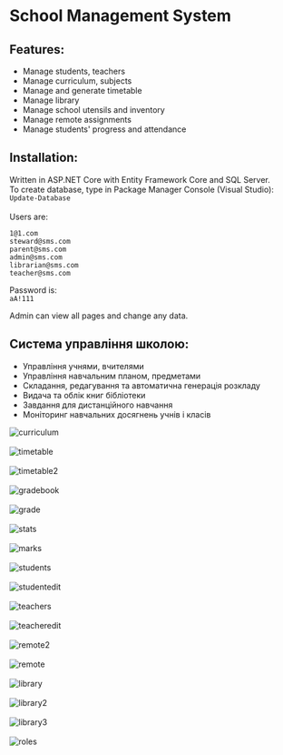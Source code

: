 ﻿School Management System<br />
==============================
Features:<br />
---------------
- Manage students, teachers
- Manage curriculum, subjects
- Manage and generate timetable
- Manage library
- Manage school utensils and inventory
- Manage remote assignments
- Manage students' progress and attendance

Installation:<br />
---------------
Written in ASP.NET Core with Entity Framework Core and SQL Server.<br />
To create database, type in Package Manager Console (Visual Studio):<br />
`Update-Database`<br /><br />
Users are:
```
1@1.com
steward@sms.com
parent@sms.com
admin@sms.com
librarian@sms.com
teacher@sms.com
```
Password is:<br />
`aA!111`

Admin can view all pages and change any data.

Система управління школою:<br />
---------------------------------
- Управління учнями, вчителями
- Управління навчальним планом, предметами
- Складання, редагування та автоматична генерація розкладу
- Видача та облік книг бібліотеки
- Завдання для дистанційного навчання
- Моніторинг навчальних досягнень учнів і класів

![curriculum](screenshots/curriculum.png)<br /><br />
![timetable](screenshots/timetable.png)<br /><br />
![timetable2](screenshots/timetable2.png)<br /><br />
![gradebook](screenshots/gradebook.png)<br /><br />
![grade](screenshots/grade.png)<br /><br />
![stats](screenshots/stats.png)<br /><br />
![marks](screenshots/marks.png)<br /><br />
![students](screenshots/students.png)<br /><br />
![studentedit](screenshots/studentedit.png)<br /><br />
![teachers](screenshots/teachers.png)<br /><br />
![teacheredit](screenshots/teacheredit.png)<br /><br />
![remote2](screenshots/remote2.png)<br /><br />
![remote](screenshots/remote.png)<br /><br />
![library](screenshots/library.png)<br /><br />
![library2](screenshots/library2.png)<br /><br />
![library3](screenshots/library3.png)<br /><br />
![roles](screenshots/roles.png)<br /><br />